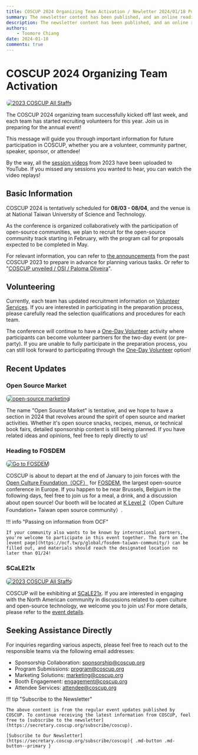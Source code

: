 ```yaml
---
title: COSCUP 2024 Organizing Team Activation / Newletter 2024/01/18 Published
summary: The newsletter content has been published, and an online reading version.
description: The newsletter content has been published, and an online reading version.
authors:
    - Toomore Chiang
date: 2024-01-18
comments: true
---
```


# COSCUP 2024 Organizing Team Activation

<a href="https://volunteer.coscup.org/"><img src="https://volunteer.coscup.org/s3/img/2023_skiseiju_924033_1600.jpg"
alt="2023 COSCUP All Staffs" title="2023 COSCUP All Staffs"
style="border-radius: 8px;border:1px solid hsl(142, 52%, 96%);"></a>

The COSCUP 2024 organizing team successfully kicked off last week, and each team has started recruiting volunteers for this year. Join us in preparing for the annual event!

This message will guide you through important information for future participation in COSCUP, whether you are a volunteer, community partner, speaker, sponsor, or attendee!

By the way, all the [session videos](https://www.youtube.com/@coscup) from 2023 have been uploaded to YouTube. If you missed any sessions you wanted to hear, you can watch the video replays!

## Basic Information

COSCUP 2024 is tentatively scheduled for **08/03 - 08/04**, and the venue is at National Taiwan University of Science and Technology.

As the conference is organized collaboratively with the participation of open-source communities, we plan to recruit for the open-source community track starting in February, with the program call for proposals expected to be completed in May.

For relevant information, you can refer to [the announcements](https://blog.coscup.org/2023/05/ways-to-join-coscup-2023.html) from the past COSCUP 2023 to prepare in advance for planning various tasks. Or refer to "[COSCUP unveiled / OSI / Paloma Oliveira](https://blog.opensource.org/coscup-unveiled/)".

## Volunteering

Currently, each team has updated recruitment information on [Volunteer Services](https://volunteer.coscup.org/). If you are interested in participating in the preparation process, please carefully read the selection qualifications and procedures for each team.

The conference will continue to have a [One-Day Volunteer](https://volunteer.coscup.org/tasks/2023) activity where participants can become volunteer partners for the two-day event (or pre-party). If you are unable to fully participate in the preparation process, you can still look forward to participating through the [One-Day Volunteer](https://volunteer.coscup.org/tasks/2023) option!

## Recent Updates

### Open Source Market

<a href="https://volunteer.coscup.org/s3/img/2024_0118_book.png"><img src="https://volunteer.coscup.org/s3/img/2024_0118_book.png"
alt="open-source marketing" title="open-source marketing"
style="border-radius: 8px;border:1px solid hsl(0, 0%, 50%);"></a>

The name "Open Source Market" is tentative, and we hope to have a section in 2024 that revolves around the spirit of open source and market activities. Whether it's open source snacks, recipes, menus, or technical book fairs, detailed sponsorship content is still being planned. If you have related ideas and opinions, feel free to reply directly to us!

### Heading to FOSDEM

<a href="https://volunteer.coscup.org/s3/img/2024_0118_fosdem.png"><img src="https://volunteer.coscup.org/s3/img/2024_0118_fosdem.png"
alt="Go to FOSDEM" title="Go to FOSDEM"
style="border-radius: 8px;border:1px solid hsl(0, 0%, 50%);"></a>

COSCUP is about to depart at the end of January to join forces with the [Open Culture Foundation（OCF）](https://ocf.tw/) for [FOSDEM](https://fosdem.org/2024/), the largest open-source conference in Europe. If you happen to be near Brussels, Belgium in the following days, feel free to join us for a meal, a drink, and a discussion about open source! Our booth will be located at [K Level 2](https://fosdem.org/2024/stands/)（Open Culture Foundation+ Taiwan open source community）.

!!! info "Passing on information from OCF"

    If your community also wants to be known by international partners, you're welcome to participate in this event together. The form on the [event page](https://ocf.tw/p/global/fosdem-taiwan-community/) can be filled out, and materials should reach the designated location no later than 01/24!

### SCaLE21x

<a href="https://volunteer.coscup.org/s3/img/2024_0118_scale.png"><img src="https://volunteer.coscup.org/s3/img/2024_0118_scale.png"
alt="2023 COSCUP All Staffs" title="2023 COSCUP All Staffs"
style="border-radius: 8px;border:1px solid hsl(0, 0%, 50%);"></a>

COSCUP will be exhibiting at [SCaLE21x](https://www.socallinuxexpo.org/scale/21x). If you are interested in engaging with the North American community in discussions related to open culture and open-source technology, we welcome you to join us! For more details, please refer to the [event details](https://hackmd.io/jeDQp1fMR2mMsYHklvzoRw).

## Seeking Assistance Directly

For inquiries regarding various aspects, please feel free to reach out to the responsible teams via the following email addresses:

- Sponsorship Collaboration: [sponsorship@coscup.org](mailto:sponsorship@coscup.org)
- Program Submissions: [program@coscup.org](mailto:program@coscup.org)
- Marketing Solutions: [marketing@coscup.org](mailto:marketing@coscup.org)
- Booth Engagement: [engagement@coscup.org](mailto:engagement@coscup.org)
- Attendee Services: [attendee@coscup.org](mailto:attendee@coscup.org)

!!! tip "Subscribe to the Newsletter"

    The above content is from the regular event updates published by COSCUP. To continue receiving the latest information from COSCUP, feel free to [subscribe to the newsletter](https://secretary.coscup.org/subscribe/coscup).

    [Subscribe to Our Newsletter](https://secretary.coscup.org/subscribe/coscup){ .md-button .md-button--primary }
